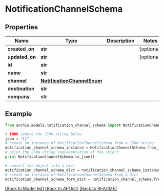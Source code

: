 # NotificationChannelSchema


## Properties

Name | Type | Description | Notes
------------ | ------------- | ------------- | -------------
**created_on** | **str** |  | [optional] 
**updated_on** | **str** |  | [optional] 
**id** | **str** |  | 
**name** | **str** |  | 
**channel** | [**NotificationChannelEnum**](NotificationChannelEnum.md) |  | 
**destination** | **str** |  | 
**company** | **str** |  | 

## Example

```python
from anchio.models.notification_channel_schema import NotificationChannelSchema

# TODO update the JSON string below
json = "{}"
# create an instance of NotificationChannelSchema from a JSON string
notification_channel_schema_instance = NotificationChannelSchema.from_json(json)
# print the JSON string representation of the object
print NotificationChannelSchema.to_json()

# convert the object into a dict
notification_channel_schema_dict = notification_channel_schema_instance.to_dict()
# create an instance of NotificationChannelSchema from a dict
notification_channel_schema_form_dict = notification_channel_schema.from_dict(notification_channel_schema_dict)
```
[[Back to Model list]](../README.md#documentation-for-models) [[Back to API list]](../README.md#documentation-for-api-endpoints) [[Back to README]](../README.md)



